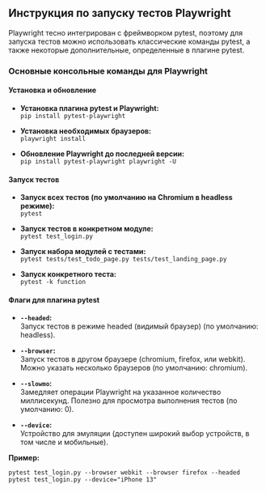 
## Инструкция по запуску тестов Playwright

Playwright тесно интегрирован с фреймворком pytest, поэтому для запуска тестов можно использовать классические команды pytest, а также некоторые дополнительные, определенные в плагине pytest.

### Основные консольные команды для Playwright

#### Установка и обновление

- **Установка плагина pytest и Playwright:**  
  `pip install pytest-playwright`
  
- **Установка необходимых браузеров:**  
  `playwright install`
  
- **Обновление Playwright до последней версии:**  
  `pip install pytest-playwright playwright -U`

#### Запуск тестов

- **Запуск всех тестов (по умолчанию на Chromium в headless режиме):**  
  `pytest`
  
- **Запуск тестов в конкретном модуле:**  
  `pytest test_login.py`
  
- **Запуск набора модулей с тестами:**  
  `pytest tests/test_todo_page.py tests/test_landing_page.py`
  
- **Запуск конкретного теста:**  
  `pytest -k function`

#### Флаги для плагина pytest

- **`--headed`:**  
  Запуск тестов в режиме headed (видимый браузер) (по умолчанию: headless).
  
- **`--browser`:**  
  Запуск тестов в другом браузере (chromium, firefox, или webkit). Можно указать несколько браузеров (по умолчанию: chromium).
  
- **`--slowmo`:**  
  Замедляет операции Playwright на указанное количество миллисекунд. Полезно для просмотра выполнения тестов (по умолчанию: 0).
  
- **`--device`:**  
  Устройство для эмуляции (доступен широкий выбор устройств, в том числе и мобильные).

**Пример:**
```
pytest test_login.py --browser webkit --browser firefox --headed
pytest test_login.py --device="iPhone 13"
